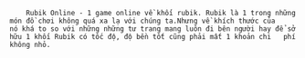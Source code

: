  
		Rubik Online - 1 game online về khối rubik. Rubik là 1 trong những món đồ chơi không quá xa lạ với chúng ta.Nhưng về khích thước của     nó khá to so với những những tư trang mang luôn đi bên người hay để sở hữu 1 khối Rubik có tốc độ, độ bền tốt cũng phải mất 1 khoản chi   phí không nhỏ. 
